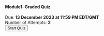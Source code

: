 <h4> Module1: Graded Quiz </h4>
Due:<b> 13 December 2023 at 11:59 PM EDT/GMT </b> 
<br/>Number of Attempts: <b> 2</b>
<div class="Quiz">
    <a href = "https://survey.wb.surveycto.com/collect/login.html?nextUrl=%2Fcollect%2Fmsfr23_m1_quiz">
    <button> Start Quiz</button>
    </a>
</div>